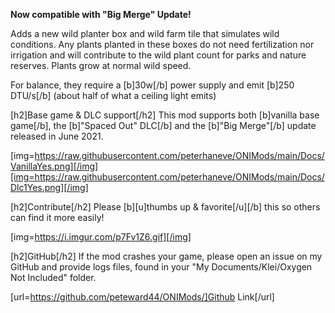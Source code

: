 **Now compatible with "Big Merge" Update!**

Adds a new wild planter box and wild farm tile that simulates wild conditions. Any plants planted in these boxes do not need fertilization nor irrigation and will contribute to the wild plant count for parks and nature reserves. Plants grow at normal wild speed.

For balance, they require a [b]30w[/b] power supply and emit [b]250 DTU/s[/b] (about half of what a ceiling light emits)

[h2]Base game & DLC support[/h2]
This mod supports both [b]vanilla base game[/b], the [b]"Spaced Out" DLC[/b] and the [b]"Big Merge"[/b] update released in June 2021.

[img=https://raw.githubusercontent.com/peterhaneve/ONIMods/main/Docs/VanillaYes.png][/img][img=https://raw.githubusercontent.com/peterhaneve/ONIMods/main/Docs/Dlc1Yes.png][/img]

[h2]Contribute[/h2]
Please [b][u]thumbs up & favorite[/u][/b] this so others can find it more easily!

[img=https://i.imgur.com/p7Fv1Z6.gif][/img]

[h2]GitHub[/h2]
If the mod crashes your game, please open an issue on my GitHub and provide logs files, found in your "My Documents/Klei/Oxygen Not Included" folder.

[url=https://github.com/peteward44/ONIMods/]Github Link[/url]
